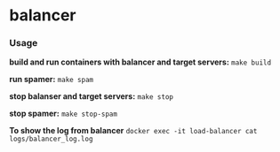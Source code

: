 # balancer

### Usage

**build and run containers with balancer and target servers:** ```make build ```

**run spamer:** ```make spam```

**stop balanser and target servers:** ```make stop```

**stop spamer:** ```make stop-spam```

**To show the log from balancer** ```docker exec -it load-balancer cat logs/balancer_log.log```
